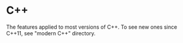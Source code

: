 # C++
The features applied to most versions of C++. To see new ones since C++11, see "modern C++" directory.

